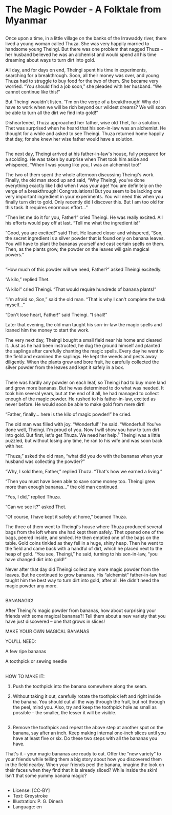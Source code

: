 # The Magic Powder - A Folktale from Myanmar

##
Once upon a time, in a little village on the banks of the Irrawaddy river, there lived a young woman called Thuza. She was very happily married to handsome young Theingi. But there was one problem that nagged Thuza – her husband believed he was an alchemist and would spend all his time dreaming about ways to turn dirt into gold.

All day, and for days on end, Theingi spent his time in experiments, searching for a breakthrough. Soon, all their money was over, and young Thuza had to struggle to buy food for the two of them. She became very worried. “You should find a job soon,” she pleaded with her husband. “We cannot continue like this!”

But Theingi wouldn't listen. “I'm on the verge of a breakthrough! Why do I have to work when we will be rich beyond our wildest dreams? We will soon be able to turn all the dirt we find into gold!”

Disheartened, Thuza approached her father, wise old Thet, for a solution. Thet was surprised when he heard that his son-in-law was an alchemist. He thought for a while and asked to see Theingi. Thuza returned home happily that day, for she knew her wise father would have a solution.

##
The next day, Theingi arrived at his father-in-law's house, fully prepared for a scolding. He was taken by surprise when Thet took him aside and whispered, “When I was young like you, I was an alchemist too!”

The two of them spent the whole afternoon discussing Theingi's work. Finally, the old man stood up and said, “Why Theingi, you've done everything exactly like I did when I was your age! You are definitely on the verge of a breakthrough! Congratulations! But you seem to be lacking one very important ingredient in your experiments. You will need this when you finally turn dirt to gold. Only recently did I discover this. But I am too old for this task. It requires enormous effort...”

“Then let me do it for you, Father!” cried Theingi. He was really excited. All his efforts would pay off at last. “Tell me what the ingredient is!”

“Good, you are excited!” said Thet. He leaned closer and whispered, “Son, the secret ingredient is a silver powder that is found only on banana leaves. You will have to plant the bananas yourself and cast certain spells on them. Then, as the plants grow, the powder on the leaves will gain magical powers.”

##
“How much of this powder will we need, Father?” asked Theingi excitedly.

“A kilo,” replied Thet.

“A kilo!” cried Theingi. “That would require hundreds of banana plants!”

“I'm afraid so, Son,” said the old man. “That is why I can't complete the task myself...”

“Don't lose heart, Father!” said Theingi. “I shall!”

Later that evening, the old man taught his son-in-law the magic spells and loaned him the money to start the work.

The very next day, Theingi bought a small field near his home and cleared it. Just as he had been instructed, he dug the ground himself and planted the saplings after carefully chanting the magic spells. Every day he went to the field and examined the saplings. He kept the weeds and pests away diligently. When the plants grew and bore fruit, he carefully collected the silver powder from the leaves and kept it safely in a box.

##
There was hardly any powder on each leaf, so Theingi had to buy more land and grow more bananas. But he was determined to do what was needed. It took him several years, but at the end of it all, he had managed to collect enough of the magic powder. He rushed to his father-in-law, excited as never before. He would soon be able to make gold from mere dirt!

“Father, finally... here is the kilo of magic powder!” he cried.

The old man was filled with joy. “Wonderful!'' he said. “Wonderful! You've done well, Theingi. I'm proud of you. Now I will show you how to turn dirt into gold. But first, let's get Thuza. We need her help.” Theingi was a little puzzled, but without losing any time, he ran to his wife and was soon back with her.

“Thuza,” asked the old man, “what did you do with the bananas when your husband was collecting the powder?”

“Why, I sold them, Father,” replied Thuza. “That's how we earned a living.”

“Then you must have been able to save some money too. Theingi grew more than enough bananas...” the old man continued.

“Yes, I did,” replied Thuza.

“Can we see it?” asked Thet.

“Of course, I have kept it safely at home,” beamed Thuza.

The three of them went to Theingi's house where Thuza produced several bags from the loft where she had kept them safely. Thet opened one of the bags, peered inside, and smiled. He then emptied one of the bags on the table. Gold coins tinkled as they fell in a huge, shiny heap. Then he went to the field and came back with a handful of dirt, which he placed next to the heap of gold. “You see, Theingi,” he said, turning to his son-in-law, “you have changed dirt into gold!”

Never after that day did Theingi collect any more magic powder from the leaves. But he continued to grow bananas. His “alchemist” father-in-law had taught him the best way to turn dirt into gold, after all. He didn't need the magic powder any more.

##
BANANAGIC!

After Theingi's magic powder from bananas, how about surprising your friends with some magical bananas?! Tell them about a new variety that you have just discovered – one that grows in slices!

MAKE YOUR OWN MAGICAL BANANAS

YOU'LL NEED:

A few ripe bananas

A toothpick or sewing needle

##
HOW TO MAKE IT:

1. Push the toothpick into the banana somewhere along the seam.

2. Without taking it out, carefully rotate the toothpick left and right inside the banana. You should cut all the way through the fruit, but not through the peel, mind you. Also, try and keep the toothpick hole as small as possible – the smaller, the lesser it will be visible.

##
3. Remove the toothpick and repeat the above step at another spot on the banana, say after an inch. Keep making internal one-inch slices until you have at least five or six. Do these two steps with all the bananas you have.

That's it – your magic bananas are ready to eat. Offer the “new variety” to your friends while telling them a big story about how you discovered them in the field nearby. When your friends peel the banana, imagine the look on their faces when they find that it is already sliced? While inside the skin! Isn't that some yummy banana magic?

##
* License: [CC-BY]
* Text: Greystroke
* Illustration: P. G. Dinesh
* Language: en
